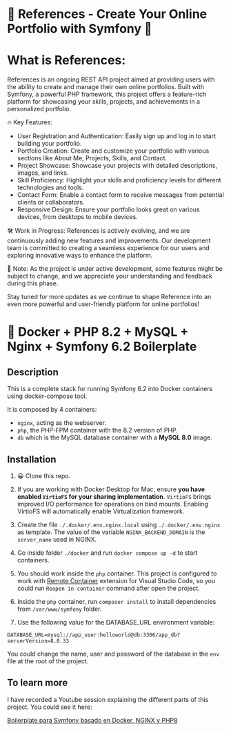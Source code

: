 
#  🚀 References - Create Your Online Portfolio with Symfony 🚀

# What is References:
References is an ongoing REST API project aimed at providing users with the ability to create and manage their own online portfolios. Built with Symfony, a powerful PHP framework, this project offers a feature-rich platform for showcasing your skills, projects, and achievements in a personalized portfolio.

🔥 Key Features:
- User Registration and Authentication: Easily sign up and log in to start building your portfolio.
- Portfolio Creation: Create and customize your portfolio with various sections like About Me, Projects, Skills, and Contact.
- Project Showcase: Showcase your projects with detailed descriptions, images, and links.
- Skill Proficiency: Highlight your skills and proficiency levels for different technologies and tools.
- Contact Form: Enable a contact form to receive messages from potential clients or collaborators.
- Responsive Design: Ensure your portfolio looks great on various devices, from desktops to mobile devices.

🛠️ Work in Progress:
References is actively evolving, and we are continuously adding new features and improvements. Our development team is committed to creating a seamless experience for our users and exploring innovative ways to enhance the platform.

📝 Note:
As the project is under active development, some features might be subject to change, and we appreciate your understanding and feedback during this phase.

Stay tuned for more updates as we continue to shape Reference into an even more powerful and user-friendly platform for online portfolios!

# 🐳 Docker + PHP 8.2 + MySQL + Nginx + Symfony 6.2 Boilerplate

## Description

This is a complete stack for running Symfony 6.2 into Docker containers using docker-compose tool.

It is composed by 4 containers:

- `nginx`, acting as the webserver.
- `php`, the PHP-FPM container with the 8.2 version of PHP.
- `db` which is the MySQL database container with a **MySQL 8.0** image.

## Installation

1. 😀 Clone this repo.

2. If you are working with Docker Desktop for Mac, ensure **you have enabled `VirtioFS` for your sharing implementation**. `VirtioFS` brings improved I/O performance for operations on bind mounts. Enabling VirtioFS will automatically enable Virtualization framework.

3. Create the file `./.docker/.env.nginx.local` using `./.docker/.env.nginx` as template. The value of the variable `NGINX_BACKEND_DOMAIN` is the `server_name` used in NGINX.

4. Go inside folder `./docker` and run `docker compose up -d` to start containers.

5. You should work inside the `php` container. This project is configured to work with [Remote Container](https://marketplace.visualstudio.com/items?itemName=ms-vscode-remote.remote-containers) extension for Visual Studio Code, so you could run `Reopen in container` command after open the project.

6. Inside the `php` container, run `composer install` to install dependencies from `/var/www/symfony` folder.

7. Use the following value for the DATABASE_URL environment variable:

```
DATABASE_URL=mysql://app_user:helloworld@db:3306/app_db?serverVersion=8.0.33
```

You could change the name, user and password of the database in the `env` file at the root of the project.

## To learn more

I have recorded a Youtube session explaining the different parts of this project. You could see it here:

[Boilerplate para Symfony basado en Docker, NGINX y PHP8](https://youtu.be/A82-hry3Zvw)
